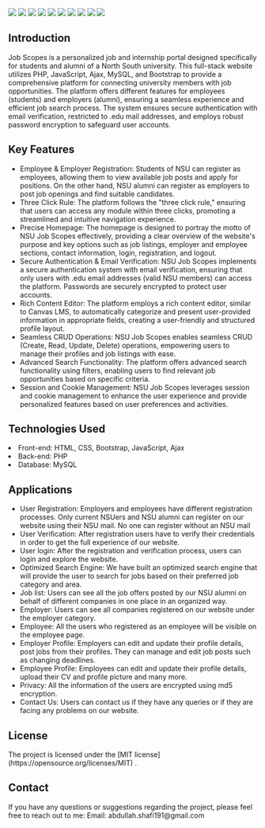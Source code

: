 <img src= "https://github.com/Al-Shafi-Github/NSU-Job-Scopes/assets/68460013/3de83ea5-a53b-4a6c-af24-3111a4d2fd9c">

<img src= "https://github.com/Al-Shafi-Github/NSU-Job-Scopes/assets/68460013/01cb75f4-d4e3-4788-a8b2-0b2e925f073e">

<img src= "https://github.com/Al-Shafi-Github/NSU-Job-Scopes/assets/68460013/7865e8cb-68f4-4cf6-afa4-ca174fd22452">
<img src= "https://github.com/Al-Shafi-Github/NSU-Job-Scopes/assets/68460013/961bafec-4f8b-4867-9911-f6a2376025a3">
<img src= "https://github.com/Al-Shafi-Github/NSU-Job-Scopes/assets/68460013/ab950386-5679-400e-857f-710250da6572">
<img src= "https://github.com/Al-Shafi-Github/NSU-Job-Scopes/assets/68460013/67626b04-4e66-40b9-9e86-eaec4ab2a9c1">
<img src= "https://github.com/Al-Shafi-Github/NSU-Job-Scopes/assets/68460013/ebef2fbd-7429-4add-8faa-320422f82a72">

<img src= "https://github.com/Al-Shafi-Github/NSU-Job-Scopes/assets/68460013/f948f12f-9063-496b-8dfa-e5adcd987929">


<img src= "https://github.com/Al-Shafi-Github/NSU-Job-Scopes/assets/68460013/6fff99af-7390-4771-a6d5-b459043f5003">

<img src= "https://github.com/Al-Shafi-Github/NSU-Job-Scopes/assets/68460013/a012a989-0d6c-44c9-8f47-73ecb54ce260">



<h2> Introduction </h2>
<p>Job Scopes is a personalized job and internship portal designed specifically for students and alumni of a North South university. This full-stack website utilizes PHP, JavaScript, Ajax, MySQL, and Bootstrap to provide a comprehensive platform for connecting university members with job opportunities. The platform offers different features for employees (students) and employers (alumni), ensuring a seamless experience and efficient job search process. The system ensures secure authentication with email verification, restricted to .edu mail addresses, and employs robust password encryption to safeguard user accounts.
 </p> 
<h2>Key Features</h2>
<ul>
  <li>Employee & Employer Registration: Students of NSU can register as employees, allowing them to view available job posts and apply for positions. On the other hand, NSU alumni can register as employers to post job openings and find suitable candidates.</li>

 <li>Three Click Rule: The platform follows the "three click rule," ensuring that users can access any module within three clicks, promoting a streamlined and intuitive navigation experience.</li>

 <li>Precise Homepage: The homepage is designed to portray the motto of NSU Job Scopes effectively, providing a clear overview of the website's purpose and key options such as job listings, employer and employee sections, contact information, login, registration, and logout.</li>

 <li>Secure Authentication & Email Verification: NSU Job Scopes implements a secure authentication system with email verification, ensuring that only users with .edu email addresses (valid NSU members) can access the platform. Passwords are securely encrypted to protect user accounts.</li>

 <li>Rich Content Editor: The platform employs a rich content editor, similar to Canvas LMS, to automatically categorize and present user-provided information in appropriate fields, creating a user-friendly and structured profile layout.</li>

 <li>Seamless CRUD Operations: NSU Job Scopes enables seamless CRUD (Create, Read, Update, Delete) operations, empowering users to manage their profiles and job listings with ease.</li>

 <li>Advanced Search Functionality: The platform offers advanced search functionality using filters, enabling users to find relevant job opportunities based on specific criteria.</li>

 <li>Session and Cookie Management: NSU Job Scopes leverages session and cookie management to enhance the user experience and provide personalized features based on user preferences and activities.</li>
</ul>

<h2>Technologies Used</h2>
 <li>Front-end: HTML, CSS, Bootstrap, JavaScript, Ajax</li>
 <li>Back-end: PHP</li>
 <li>Database: MySQL</li>

 <h2> Applications </h2>
 <ul>
 <li>User Registration: Employers and employees have different registration processes. Only current NSUers and NSU alumni can register on our website using their NSU mail. No one can register without an NSU mail</li>
 <li>User  Verification: After registration users have to verify their credentials in order to get the full experience of our website.
</li>
 <li>User login: After the registration and verification process, users can login and explore the website.</li>
 <li>Optimized Search Engine: We have built an optimized search engine that will provide the user to search for jobs based on their preferred job category and area. </li>
 <li>Job list: Users can see all the job offers posted by our NSU alumni on behalf of  different companies in one place in an organized way.
</li>
<li>Employer: Users can see all companies registered on our website under the employer category. 
</li>
 <li>Employee: All the users who registered as an employee will be visible on the employee page. </li>
 <li>Employer Profile: Employers can edit and update their profile details, post jobs from their profiles. They can manage and edit job posts such as changing  deadlines.
</li>
 <li>Employee Profile: Employees can edit and update their profile details, upload their CV and profile picture and many more.</li>
 <li>Privacy: All the information of the users are encrypted using md5 encryption. </li>
 <li>Contact Us: Users can contact us if they have any queries or if they are facing any problems on our website. 
</li>
 </ul>
 
<h2>License</h2>
The project is licensed under the [MIT license](https://opensource.org/licenses/MIT) .

<h2>Contact</h2>
If you have any questions or suggestions regarding the project, please feel free to reach out to me:
Email: abdullah.shafi191@gmail.com







